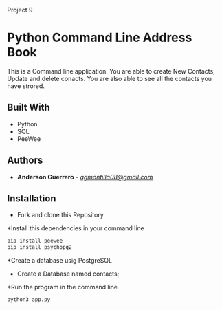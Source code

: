 Project 9
# Python Command Line Address Book

This is a Command line application.
You are able to create New Contacts, Update and delete conacts.
You are also able to see all the contacts you have strored.

## Built With

* Python
* SQL
* PeeWee

## Authors

* **Anderson Guerrero** - *agmontilla08@gmail.com* 

## Installation

* Fork and clone this Repository

*Install this dependencies in your command line
```bash
pip install peewee
pip install psychopg2
```
*Create a database usig PostgreSQL 
* Create a Database named contacts;

*Run the program in the command line

```bash
python3 app.py
```



